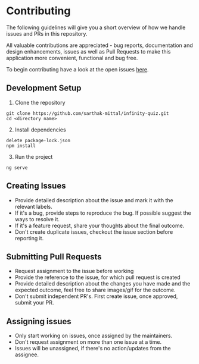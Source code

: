 # Contributing

The following guidelines will give you a short overview of how we handle issues and PRs in this repository.

All valuable contributions are appreciated - bug reports, documentation and design enhancements, issues as well as Pull Requests to make this application more convenient, functional and bug free.

To begin contributing have a look at the open issues [here](https://github.com/sarthak-mittal/infinity-quiz/issues).

## Development Setup

1. Clone the repository

```
git clone https://github.com/sarthak-mittal/infinity-quiz.git
cd <directory name>
```

2. Install dependencies

```
delete package-lock.json
npm install
```

3. Run the project

```
ng serve
```

## Creating Issues

- Provide detailed description about the issue and mark it with the relevant labels.
- If it's a bug, provide steps to reproduce the bug. If possible suggest the ways to resolve it.
- If it's a feature request, share your thoughts about the final outcome.
- Don't create duplicate issues, checkout the issue section before reporting it.

## Submitting Pull Requests

- Request assignment to the issue before working
- Provide the reference to the issue, for which pull request is created
- Provide detailed description about the changes you have made and the expected outcome, feel free to share images/gif for the outcome.
- Don't submit independent PR's. First create issue, once approved, submit your PR.

## Assigning issues

- Only start working on issues, once assigned by the maintainers.
- Don't request assignment on more than one issue at a time.
- Issues will be unassigned, if there's no action/updates from the assignee.

